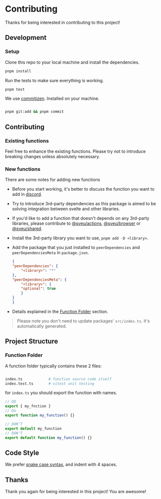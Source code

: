 # Contributing

Thanks for being interested in contributing to this project!

## Development

### Setup

Clone this repo to your local machine and install the dependencies.

```bash
pnpm install
```

Run the tests to make sure everything is working.

```bash
pnpm test
```

We use [commitizen](https://commitizen-tools.github.io/commitizen/). Installed on your machine.

```bash

pnpm git:add && pnpm commit

```

## Contributing

### Existing functions

Feel free to enhance the existing functions. Please try not to introduce breaking changes unless absolutely necessary.

### New functions

There are some notes for adding new functions

- Before you start working, it's better to discuss the function you want to add in [discord](https://discord.gg/XM5uQhDHfZ).
- Try to introduce 3rd-party dependencies as this package is aimed to be solving integration between svelte and other libraries.
- If you'd like to add a function that doesn't depends on any 3rd-party libraries, please contribute to [@sveu/actions](https://github.com/svelte-u/actions), [@sveu/browser](https://github.com/svelte-u/browser) or [@sveu/shared](https://github.com/svelte-u/shared).
- Install the 3rd-party library you want to use, `pnpm add -D <library>`.
- Add the package that you just installed to `peerDependencies` and `peerDependenciesMeta` in `package.json`.

    ```json
    {
    "peerDependencies": {
        "<library>": "*"
    },
    "peerDependenciesMeta": {
        "<library>": {
        "optional": true
        }
    }
    }
    ```

- Details explained in the [Function Folder](#function-folder) section.

> Please note you don't need to update packages' `src/index.ts`. It's automatically generated.

## Project Structure

### Function Folder

A function folder typically contains these 2 files:

```bash

index.ts            # function source code itself
index.test.ts       # vitest unit testing

```

for `index.ts` you should export the function with names.

```ts
// DO
export { my_fnction }
// Do
export function my_function() {}

// DON'T
export default my_function
// DON'T
export default function my_function() {}
```

## Code Style

We prefer [snake case syntax](https://en.wikipedia.org/wiki/Snake_case), and indent with 4 spaces.

## Thanks

Thank you again for being interested in this project! You are awesome!
